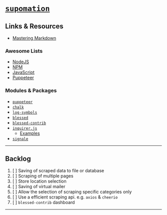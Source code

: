 
# [`supomation`](https://github.com/patevs/supomation)

## Links & Resources

- [Mastering Markdown](https://guides.github.com/features/mastering-markdown/)

### Awesome Lists

- [NodeJS](https://github.com/sindresorhus/awesome-nodejs)
- [NPM](https://github.com/sindresorhus/awesome-npm)
- [JavaScript](https://github.com/sorrycc/awesome-javascript)
- [Puppeteer](https://github.com/transitive-bullshit/awesome-puppeteer)

### Modules & Packages

- [`puppeteer`](https://github.com/GoogleChrome/puppeteer)
- [`chalk`](https://github.com/chalk/chalk)
- [`log-symbols`](https://github.com/sindresorhus/log-symbols)
- [`blessed`](https://github.com/chjj/blessed)
- [`blessed-contrib`](https://github.com/yaronn/blessed-contrib)
- [`inquirer.js`](https://github.com/SBoudrias/Inquirer.js)
  - [Examples](https://github.com/SBoudrias/Inquirer.js/tree/master/packages/inquirer/examples)
- [`signale`](https://github.com/klaussinani/signale)

---

## Backlog

1. [ ] Saving of scraped data to file or database
2. [ ] Scraping of multiple pages
3. [ ] Store location selection
4. [ ] Saving of virtual mailer
5. [ ] Allow the selection of scraping specific categories only
6. [ ] Use a efficient scraping api. e.g. `axios` & `cheerio`
7. [ ] `blessed-contrib` dashboard

---
